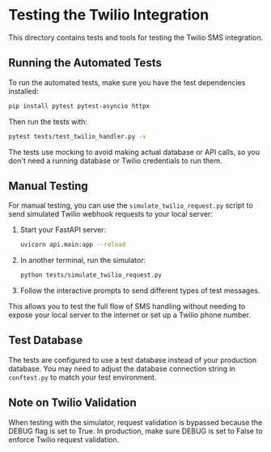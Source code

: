 # Testing the Twilio Integration

This directory contains tests and tools for testing the Twilio SMS integration.

## Running the Automated Tests

To run the automated tests, make sure you have the test dependencies installed:

```bash
pip install pytest pytest-asyncio httpx
```

Then run the tests with:

```bash
pytest tests/test_twilio_handler.py -v
```

The tests use mocking to avoid making actual database or API calls, so you don't need a running database or Twilio credentials to run them.

## Manual Testing

For manual testing, you can use the `simulate_twilio_request.py` script to send simulated Twilio webhook requests to your local server:

1. Start your FastAPI server:
   ```bash
   uvicorn api.main:app --reload
   ```

2. In another terminal, run the simulator:
   ```bash
   python tests/simulate_twilio_request.py
   ```

3. Follow the interactive prompts to send different types of test messages.

This allows you to test the full flow of SMS handling without needing to expose your local server to the internet or set up a Twilio phone number.

## Test Database

The tests are configured to use a test database instead of your production database. You may need to adjust the database connection string in `conftest.py` to match your test environment.

## Note on Twilio Validation

When testing with the simulator, request validation is bypassed because the DEBUG flag is set to True. In production, make sure DEBUG is set to False to enforce Twilio request validation. 